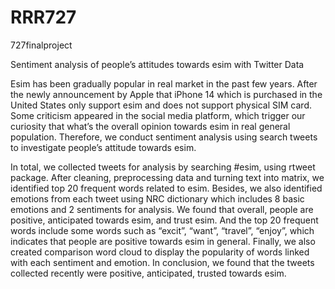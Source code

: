 # RRR727
727finalproject

Sentiment analysis of people’s attitudes towards esim with Twitter Data


Esim has been gradually popular in real market in the past few years. After the newly announcement by Apple that iPhone 14 which is purchased in the United States only support esim and does not support physical SIM card. Some criticism appeared in the social media platform, which trigger our curiosity that what’s the overall opinion towards esim in real general population. Therefore, we conduct sentiment analysis using search tweets to investigate people’s attitude towards esim.

In total, we collected tweets for analysis by searching #esim, using rtweet package. After cleaning, preprocessing data and turning text into matrix, we identified top 20 frequent words related to esim. Besides, we also identified emotions from each tweet using NRC dictionary which includes 8 basic emotions and 2 sentiments for analysis. We found that overall, people are positive, anticipated towards esim, and trust esim. And the top 20 frequent words include some words such as “excit”, “want”, “travel”, “enjoy”, which indicates that people are positive towards esim in general. Finally, we also created comparison word cloud to display the popularity of words linked with each sentiment and emotion. In conclusion, we found that the tweets collected recently were positive, anticipated, trusted towards esim.
